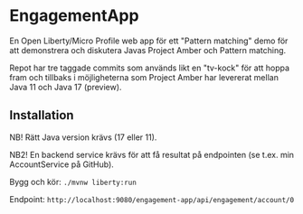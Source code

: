 # EngagementApp
En Open Liberty/Micro Profile web app för ett "Pattern matching" demo för att demonstrera och diskutera Javas Project Amber och Pattern matching.

Repot har tre taggade commits som används likt en "tv-kock" för att hoppa fram och tillbaks i möjligheterna som Project Amber har levererat mellan Java 11 och Java 17 (preview).
## Installation
NB! Rätt Java version krävs (17 eller 11).

NB2! En backend service krävs för att få resultat på endpointen (se t.ex. min AccountService på GitHub).

Bygg och kör: `./mvnw liberty:run`

Endpoint: `http://localhost:9080/engagement-app/api/engagement/account/0`
